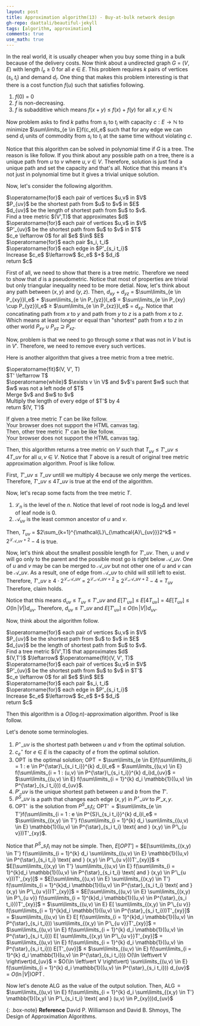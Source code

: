 ```yaml
---
layout: post
title: Approximation algorithm(13) - Buy-at-bulk network design
gh-repo: daattali/beautiful-jekyll
tags: [algorithm, approximation]
comments: true
use_math: true
---
```


In the real world, it is usually cheaper when you buy some thing in a bulk because of the delivery costs.
Now think about a undirected graph $G$ $=$ $(V,E)$ with length $l_e$ $\ge$ $0$ for all $e$ $\in$ $E$.
This problem requires $k$ pairs of vertices $(s_i,t_i)$ and demand $d_i$.
One thing that makes this problem interesting is that there is a cost function $f(u)$ such that satisfies following.

1. $f(0)$ $=$ $0$
2. $f$ is non-decreasing.
3. $f$ is subadditive which means $f(x + y)$ $\le$ $f(x)$ $+$ $f(y)$ for all $x, y$ $\in$ $\mathbb{N}$

Now problem asks to find $k$ paths from $s_i$ to $t_i$ with capacity $c:E \rightarrow \mathbb{N}$
to minimize $\sum\limits_{e \in E}f(c_e)l_e$
such that for any edge we can send $d_i$ units of commodity from $s_i$ to $t_i$ at the same time without violating $c$.

Notice that this algorithm can be solved in polynomial time if $G$ is a tree.
The reason is like follow.
If you think about any possible path on a tree, there is a unique path from $u$ to $v$ where $u,v$ $\in$ $V$.
Therefore, solution is just find a unique path and set the capacity and that's all.
Notice that this means it's not just in polynomial time but it gives a trivial unique solution.

Now, let's consider the following algorithm.

<div class="alg">
    $\operatorname{for}$ each pair of vertices $u,v$ in $V$
    <div class="alg">
        $P_{uv}$ be the shortest path from $u$ to $v$ in $E$
    </div>
    $d_{uv}$ be the length of shortest path from $u$ to $v$.<br>
    Find a tree metric $(V',T)$ that approximates $d$<br>
    $\operatorname{for}$ each pair of vertices $u,v$ in $V$
    <div class="alg">
        $P'_{uv}$ be the shortest path from $u$ to $v$ in $T$
    </div>
    $c_e \leftarrow 0$ for all $e$ $\in$ $E$<br>
    $\operatorname{for}$ each pair $s_i, t_i$
    <div class="alg">
        $\operatorname{for}$ each edge in $P'_{s_i t_i}$
        <div class="alg">
            Increase $c_e$ $\leftarrow$ $c_e$ $+$ $d_i$ 
        </div>
    </div>
    return $c$
</div>

First of all, we need to show that there is a tree metric.
Therefore we need to show that $d$ is a pseudometric.
Notice that most of properties are trivial but only triangular inequality need to be more detial.
Now, let's think about any path between $(x,y)$ and $(y,z)$.
Then, $d_{xy}$ $+$ $d_{yz}$ $=$
$\sum\limits_{e \in P_{xy}}l_e$ $+$ $\sum\limits_{e \in P_{yz}}l_e$ $=$
$\sum\limits_{e \in P_{xy} \cup P_{yz}}l_e$ $\ge$ 
$\sum\limits_{e \in P_{xz}}l_e$ $=$ 
$d_{xz}$.
Notice that concatinating path from $x$ to $y$ and path from $y$ to $z$ is a path from $x$ to $z$.
Which means at least longer or equal than "shortest" path from $x$ to $z$ in other world $P_{xy} \cup P_{yz}$ $\supseteq$ $P_{xz}$.

Now, problem is that we need to go through some $x$ that was not in $V$ but is in $V'$.
Therefore, we need to remove every such vertices.

Here is another algorithm that gives a tree metric from a tree metric.
<div class="alg">
    $\operatorname{fit}$(V, V', T)<br>
    <div class="alg">
        $T' \leftarrow T$<br>
        $\operatorname{while}$ $\exists v \in V$ and $v$'s parent $w$ such that $w$ was not a left node of $T$
        <div class="alg">
            Merge $v$ and $w$ to $v$
        </div>
        Multiply the length of every edge of $T'$ by 4<br>
        return $(V, T')$
    </div>
</div>

If given a tree metric $T$ can be like follow.<br>
<canvas id="canvas1" width="200" height="200" style="border:1px solid #d3d3d3;">
    Your browser does not support the HTML canvas tag.</canvas><br>
Then, other tree metric $T'$ can be like follow.<br>
<canvas id="canvas2" width="200" height="200" style="border:1px solid #d3d3d3;">
    Your browser does not support the HTML canvas tag.</canvas><br>
<script language = "javascript">
    c = document.getElementById("canvas1");
    ctx = c.getContext("2d");
  	ctx.beginPath();
    ctx.fillStyle = "black";
  	ctx.moveTo(175, 170);
  	ctx.lineTo(125, 110);
  	ctx.lineTo(100, 40);
  	ctx.lineTo(75, 110);
  	ctx.lineTo(25, 170);
  	ctx.moveTo(75, 110);
  	ctx.lineTo(75, 170);
  	ctx.moveTo(75, 110);
  	ctx.lineTo(125, 170);
    ctx.stroke();
    ctx.fillStyle = "white";
    ctx.beginPath();
    ctx.arc(25, 170, 20, 0, 2*Math.PI);
    ctx.stroke();
    ctx.fill();
    ctx.beginPath();
    ctx.arc(75, 170, 20, 0, 2*Math.PI);
    ctx.stroke();
    ctx.fill();
    ctx.beginPath();
    ctx.arc(125, 170, 20, 0, 2*Math.PI);
    ctx.stroke();
    ctx.fill();
    ctx.beginPath();
    ctx.arc(175, 170, 20, 0, 2*Math.PI);
    ctx.stroke();
    ctx.fill();
    ctx.beginPath();
    ctx.arc(75, 110, 20, 0, 2*Math.PI);
    ctx.stroke();
    ctx.fill();
    ctx.beginPath();
    ctx.arc(125, 110, 20, 0, 2*Math.PI);
    ctx.stroke();
    ctx.fill();
    ctx.beginPath();
    ctx.arc(100, 40, 20, 0, 2*Math.PI);
    ctx.stroke();
    ctx.fill();
    ctx.textAlign = "center";
    ctx.fillStyle = "red";
    ctx.font = "15px Arial";
    ctx.fillText('4', 80, 80);
    ctx.fillText('4', 120, 80);
    ctx.fillText('2', 160, 140);
    ctx.fillText('2', 110, 140);
    ctx.fillText('2', 65, 145);
    ctx.fillText('2', 45, 140);
    ctx.fillText('{A,B,C,D}', 100, 40);
    ctx.fillText('{A,B,C}', 75, 110);
    ctx.fillText('{D}', 125, 110);
    ctx.fillText('{A}', 25, 170);
    ctx.fillText('{B}', 75, 170);
    ctx.fillText('{C}', 125, 170);
    ctx.fillText('{D}', 175, 170);
    c = document.getElementById("canvas2");
    ctx = c.getContext("2d");
  	ctx.beginPath();
    ctx.fillStyle = "black";
  	ctx.moveTo(100, 40);
  	ctx.lineTo(75, 110);
  	ctx.lineTo(25, 170);
  	ctx.moveTo(75, 110);
  	ctx.lineTo(125, 170);
    ctx.stroke();
    ctx.fillStyle = "white";
    ctx.beginPath();
    ctx.arc(25, 170, 20, 0, 2*Math.PI);
    ctx.stroke();
    ctx.fill();
    ctx.beginPath();
    ctx.arc(125, 170, 20, 0, 2*Math.PI);
    ctx.stroke();
    ctx.fill();
    ctx.beginPath();
    ctx.arc(75, 110, 20, 0, 2*Math.PI);
    ctx.stroke();
    ctx.fill();
    ctx.beginPath();
    ctx.arc(100, 40, 20, 0, 2*Math.PI);
    ctx.stroke();
    ctx.fill();
    ctx.textAlign = "center";
    ctx.fillStyle = "red";
    ctx.font = "15px Arial";
    ctx.fillText('16', 70, 80);
    ctx.fillText('8', 110, 140);
    ctx.fillText('8', 45, 140);
    ctx.fillText('{A}', 25, 170);
    ctx.fillText('{B}', 75, 110);
    ctx.fillText('{C}', 125, 170);
    ctx.fillText('{D}', 100, 40);
</script>

Then, this algorithm returns a tree metric on $V$ such that $T_{uv}$ $\le$ 
$T'\_{uv}$ $\le$ 
$4T\_{uv}$ for all $u,v$ $\in$ $V$.
Notice that $T$ above is a result of original tree metric approximation algorithm.
Proof is like follow.

First, $T'\_{uv}$ $\le$ $T\_{uv}$ untill we multiply 4 because we only merge the vertices.
Therefore, $T'\_{uv}$ $\le$ $4T\_{uv}$ is true at the end of the algorithm.

Now, let's recap some facts from the tree metric $T$.

1. $\mathcal{L}_n$ is the level of the $n$. Notice that level of root node is $\log_2 \Delta$ and level of leaf node is $0$.
2. $\mathcal{A}_{uv}$ is the least common ancestor of $u$ and $v$.

Then, $T_{uv}$ $=$ 
$2\sum_{k=1}^{\mathcal{L}\_{\mathcal{A}\_{uv}}}2^k$ $=$ 
$2^{\mathcal{L}_{\mathcal{A}\_{uv}} + 2} - 4$ is true.

Now, let's think about the smallest possible length for $T'\_{uv}$.
Then, $u$ and $v$ will go only to the parent and the possible most go is right below $\mathcal{A}\_{uv}$.
One of $u$ and $v$ may be can be merged to $\mathcal{A}\_{uv}$ but not other one of $u$ and $v$ can be $\mathcal{A}\_{uv}$.
As a result, one of edge from $\mathcal{A}\_{uv}$ to child will still left to exist.
Therefore, $T'\_{uv}$ $\ge$
$4 \cdot 2^{\mathcal{L}\_{\mathcal{A}\_{uv}}}$ $=$ 
$2^{\mathcal{L}\_{\mathcal{A}\_{uv}} + 2}$ $\ge$
$2^{\mathcal{L}\_{\mathcal{A}\_{uv}} + 2} - 4$ $=$
$T_{uv}$
Therefore, claim holds.

Notice that this means $d_{uv}$ $\le$ $T_{uv}$ $\le$ $T'\_{uv}$ and $E[T'_{uv}]$ $\le$ $E[4T_{uv}]$ $=$ $4E[T_{uv}]$ $\le$ $O(\ln \left\vert V \right\vert)d_{uv}$.
Therefore, $d_{uv}$ $\le$ $T'\_{uv}$ and $E[T'_{uv}]$ $\le$ $O(\ln \left\vert V \right\vert)d_{uv}$.

Now, think about the algorithm follow.

<div class="alg">
    $\operatorname{for}$ each pair of vertices $u,v$ in $V$
    <div class="alg">
        $P_{uv}$ be the shortest path from $u$ to $v$ in $E$
    </div>
    $d_{uv}$ be the length of shortest path from $u$ to $v$.<br>
    Find a tree metric $(V',T)$ that approximates $d$<br>
    $(V,T')$ $\leftarrow$ $\operatorname{fit}(V, V', T)$<br>
    $\operatorname{for}$ each pair of vertices $u,v$ in $V$
    <div class="alg">
        $P'_{uv}$ be the shortest path from $u$ to $v$ in $T'$
    </div>
    $c_e \leftarrow 0$ for all $e$ $\in$ $E$<br>
    $\operatorname{for}$ each pair $s_i, t_i$
    <div class="alg">
        $\operatorname{for}$ each edge in $P'_{s_i t_i}$
        <div class="alg">
            Increase $c_e$ $\leftarrow$ $c_e$ $+$ $d_i$ 
        </div>
    </div>
    return $c$
</div>

Then this algorithm is a $O(\log n)$-approximation algorithm.
Proof is like follow.

Let's denote some terminologies.
1. $P^{\star}\_{u v}$ is the shortest path between $u$ and $v$ from the optimal solution.
2. $c^{\star}_e$ for $e$ $\in$ $E$ is the capacity of $e$ from the optimal solution.
3. $\operatorname{OPT}$ is the optimal solution; $\operatorname{OPT}$ $=$ 
$\sum\limits_{e \in E}f(\sum\limits_{i = 1 : e \in P^{\star}\_{s_i t_i}}^{k} d_i)l_e$ $=$ 
$\sum\limits_{(u,v) \in E} f(\sum\limits_{i = 1 : (u,v) \in P^{\star}\_{s_i t_i}}^{k} d_i)d_{uv}$ $=$
$\sum\limits_{(u,v) \in E} f(\sum\limits_{i = 1}^{k} d_i \mathbb{1}((u,v) \in P^{\star}_{s_i t_i})) d_{uv}$.
4. $P'\_{u v}$ is the unique shortest path between $u$ and $b$ from the $T'$.
5. $P^{S}\_{u v}$ is a path that changes each edge $(x,y)$ in $P^{\star}\_{u v}$ to $P'\_{x, y}$.
6. $\operatorname{OPT'}$ is the solution from $P^{S}\_{s_i t_i}$; $\operatorname{OPT'}$ $=$
$\sum\limits_{e \in T'}f(\sum\limits_{i = 1 : e \in P^{S}\_{s_i t_i}}^{k} d_i)l_e$ $=$
$\sum\limits_{(x,y) \in T'} f(\sum\limits_{i = 1}^{k} d_i \sum\limits_{(u,v) \in E} \mathbb{1}((u,v) \in P^{\star}_{s_i t_i} \text{ and } (x,y) \in P'\_{u v}))T'_{xy}$.

Notice that $P^{S}\_{s_i t_i}$ may not be simple.
Then, $E[OPT']$ $=$
$E[\sum\limits_{(x,y) \in T'} f(\sum\limits_{i = 1}^{k} d_i \sum\limits_{(u,v) \in E} \mathbb{1}((u,v) \in P^{\star}_{s_i t_i} \text{ and } (x,y) \in P'\_{u v}))T'_{xy}]$ $\le$
$E[\sum\limits_{(x,y) \in T'} \sum\limits_{(u,v) \in E} f(\sum\limits_{i = 1}^{k}d_i \mathbb{1}((u,v) \in P^{\star}_{s_i t_i} \text{ and } (x,y) \in P'\_{u v}))T'_{xy}]$ $=$
$E[\sum\limits_{(u,v) \in E} \sum\limits_{(x,y) \in T'} f(\sum\limits_{i = 1}^{k}d_i \mathbb{1}((u,v) \in P^{\star}_{s_i t_i} \text{ and } (x,y) \in P'\_{u v}))T'_{xy}]$ $=$
$E[\sum\limits_{(u,v) \in E} \sum\limits_{(x,y) \in P'\_{u v}} f(\sum\limits_{i = 1}^{k}d_i \mathbb{1}((u,v) \in P^{\star}_{s_i t_i}))T'_{xy}]$ $=$
$\sum\limits_{(u,v) \in E} E[ \sum\limits_{(x,y) \in P'\_{u v}} f(\sum\limits_{i = 1}^{k}d_i \mathbb{1}((u,v) \in P^{\star}_{s_i t_i}))T'_{xy}]$ $=$
$\sum\limits_{(u,v) \in E} E[ f(\sum\limits_{i = 1}^{k}d_i \mathbb{1}((u,v) \in P^{\star}_{s_i t_i})) \sum\limits_{(x,y) \in P'\_{u v}}T'_{xy}]$ $=$
$\sum\limits_{(u,v) \in E} f(\sum\limits_{i = 1}^{k} d_i \mathbb{1}((u,v) \in P^{\star}_{s_i t_i})) E[ \sum\limits_{(x,y) \in P'\_{u v}}T'_{xy}]$ $=$
$\sum\limits_{(u,v) \in E} f(\sum\limits_{i = 1}^{k} d_i \mathbb{1}((u,v) \in P^{\star}_{s_i t_i})) E[T'_{uv}]$ $\le$
$\sum\limits_{(u,v) \in E} f(\sum\limits_{i = 1}^{k} d_i \mathbb{1}((u,v) \in P^{\star}_{s_i t_i})) O(\ln \left\vert V \right\vert)d_{uv}$ $=$
$O(\ln \left\vert V \right\vert) \sum\limits_{(u,v) \in E} f(\sum\limits_{i = 1}^{k} d_i \mathbb{1}((u,v) \in P^{\star}_{s_i t_i})) d_{uv}$ $=$
$O(\ln \left\vert V \right\vert) \operatorname{OPT}$.

Now let's denote $\operatorname{ALG}$ as the value of the output solution.
Then, $\operatorname{ALG}$ $=$
$\sum\limits_{(u,v) \in E} f(\sum\limits_{i = 1}^{k} d_i \sum\limits_{(x,y) \in T'} \mathbb{1}((x,y) \in P'\_{s_i t_i} \text{ and } (u,v) \in P_{xy}))d_{uv}$

{: .box-note}
**Reference** David P. Williamson and David B. Shmoys, The Design of Approximation Algorithms.